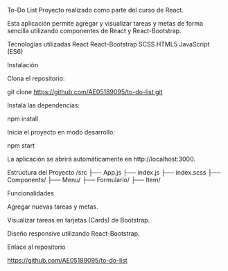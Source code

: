 To-Do List
Proyecto realizado como parte del curso de React.

Esta aplicación permite agregar y visualizar tareas y metas de forma sencilla utilizando componentes de React y React-Bootstrap.

Tecnologías utilizadas
React
React-Bootstrap
SCSS
HTML5
JavaScript (ES6)

Instalación

Clona el repositorio:

git clone https://github.com/AE05189095/to-do-list.git

Instala las dependencias:

npm install

Inicia el proyecto en modo desarrollo:

npm start

La aplicación se abrirá automáticamente en http://localhost:3000.

Estructura del Proyecto
/src
  ├── App.js
  ├── index.js
  ├── index.scss
  ├── Components/
       ├── Menu/
       ├── Formulario/
       ├── Item/
       
Funcionalidades

Agregar nuevas tareas y metas.

Visualizar tareas en tarjetas (Cards) de Bootstrap.

Diseño responsive utilizando React-Bootstrap.

Enlace al repositorio

https://github.com/AE05189095/to-do-list
